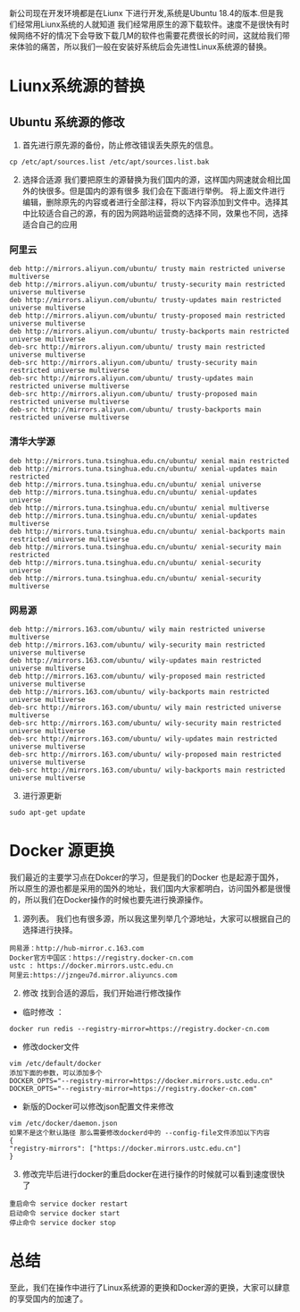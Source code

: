 新公司现在开发环境都是在Liunx 下进行开发,系统是Ubuntu 18.4的版本.但是我们经常用Liunx系统的人就知道          我们经常用原生的源下载软件。速度不是很快有时候网络不好的情况下会导致下载几M的软件也需要花费很长的时间，这就给我们带来体验的痛苦，所以我们一般在安装好系统后会先进性Linux系统源的替换。
# Liunx系统源的替换
## Ubuntu 系统源的修改
1. 首先进行原先源的备份，防止修改错误丢失原先的信息。
```
cp /etc/apt/sources.list /etc/apt/sources.list.bak
```
2. 选择合适源
我们要把原生的源替换为我们国内的源，这样国内网速就会相比国外的快很多。但是国内的源有很多 我们会在下面进行举例。
将上面文件进行编辑，删除原先的内容或者进行全部注释，将以下内容添加到文件中。选择其中比较适合自己的源，有的因为网路哟运营商的选择不同，效果也不同，选择适合自己的应用
### 阿里云
```
deb http://mirrors.aliyun.com/ubuntu/ trusty main restricted universe multiverse
deb http://mirrors.aliyun.com/ubuntu/ trusty-security main restricted universe multiverse
deb http://mirrors.aliyun.com/ubuntu/ trusty-updates main restricted universe multiverse
deb http://mirrors.aliyun.com/ubuntu/ trusty-proposed main restricted universe multiverse
deb http://mirrors.aliyun.com/ubuntu/ trusty-backports main restricted universe multiverse
deb-src http://mirrors.aliyun.com/ubuntu/ trusty main restricted universe multiverse
deb-src http://mirrors.aliyun.com/ubuntu/ trusty-security main restricted universe multiverse
deb-src http://mirrors.aliyun.com/ubuntu/ trusty-updates main restricted universe multiverse
deb-src http://mirrors.aliyun.com/ubuntu/ trusty-proposed main restricted universe multiverse
deb-src http://mirrors.aliyun.com/ubuntu/ trusty-backports main restricted universe multiverse
```
### 清华大学源
```
deb http://mirrors.tuna.tsinghua.edu.cn/ubuntu/ xenial main restricted
deb http://mirrors.tuna.tsinghua.edu.cn/ubuntu/ xenial-updates main restricted
deb http://mirrors.tuna.tsinghua.edu.cn/ubuntu/ xenial universe
deb http://mirrors.tuna.tsinghua.edu.cn/ubuntu/ xenial-updates universe
deb http://mirrors.tuna.tsinghua.edu.cn/ubuntu/ xenial multiverse
deb http://mirrors.tuna.tsinghua.edu.cn/ubuntu/ xenial-updates multiverse
deb http://mirrors.tuna.tsinghua.edu.cn/ubuntu/ xenial-backports main restricted universe multiverse
deb http://mirrors.tuna.tsinghua.edu.cn/ubuntu/ xenial-security main restricted
deb http://mirrors.tuna.tsinghua.edu.cn/ubuntu/ xenial-security universe
deb http://mirrors.tuna.tsinghua.edu.cn/ubuntu/ xenial-security multiverse  
```
### 网易源
```
deb http://mirrors.163.com/ubuntu/ wily main restricted universe multiverse
deb http://mirrors.163.com/ubuntu/ wily-security main restricted universe multiverse
deb http://mirrors.163.com/ubuntu/ wily-updates main restricted universe multiverse
deb http://mirrors.163.com/ubuntu/ wily-proposed main restricted universe multiverse
deb http://mirrors.163.com/ubuntu/ wily-backports main restricted universe multiverse
deb-src http://mirrors.163.com/ubuntu/ wily main restricted universe multiverse
deb-src http://mirrors.163.com/ubuntu/ wily-security main restricted universe multiverse
deb-src http://mirrors.163.com/ubuntu/ wily-updates main restricted universe multiverse
deb-src http://mirrors.163.com/ubuntu/ wily-proposed main restricted universe multiverse
deb-src http://mirrors.163.com/ubuntu/ wily-backports main restricted universe multiverse
```
3. 进行源更新
```
sudo apt-get update 
```

# Docker 源更换
我们最近的主要学习点在Dokcer的学习，但是我们的Docker 也是起源于国外，所以原生的源也都是采用的国外的地址，我们国内大家都明白，访问国外都是很慢的，所以我们在Docker操作的时候也要先进行换源操作。
1. 源列表。
我们也有很多源，所以我这里列举几个源地址，大家可以根据自己的选择进行抉择。

```
网易源：http://hub-mirror.c.163.com
Docker官方中国区：https://registry.docker-cn.com
ustc : https://docker.mirrors.ustc.edu.cn
阿里云:https://jzngeu7d.mirror.aliyuncs.com
```
2. 修改
 找到合适的源后，我们开始进行修改操作
- 临时修改 ： 
```
docker run redis --registry-mirror=https://registry.docker-cn.com
```
- 修改docker文件
```
vim /etc/default/docker
添加下面的参数，可以添加多个
DOCKER_OPTS="--registry-mirror=https://docker.mirrors.ustc.edu.cn"
DOCKER_OPTS="--registry-mirror=https://registry.docker-cn.com"
```
- 新版的Docker可以修改json配置文件来修改
```
vim /etc/docker/daemon.json
如果不是这个默认路径 那么需要修改dockerd中的 --config-file文件添加以下内容
{ 
"registry-mirrors": ["https://docker.mirrors.ustc.edu.cn"] 
}
```
3. 修改完毕后进行docker的重启docker在进行操作的时候就可以看到速度很快了
```
重启命令 service docker restart 
启动命令 service docker start 
停止命令 service docker stop
```
# 总结
至此，我们在操作中进行了Linux系统源的更换和Docker源的更换，大家可以肆意的享受国内的加速了。
